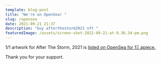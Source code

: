 ```yaml
---
template: blog-post
title: "We're on OpenSea! "
slug: /opensea
date: 2021-09-21 21:37
description: "buy afterthestorm2021 nft "
featuredImage: /assets/screen-shot-2021-09-21-at-9.36.34-pm.png
---
```

1/1 artwork for After The Storm, 2021 is [listed on OpenSea for 1Ξ apiece.](https://opensea.io/collection/after-the-storm-2021) 

Thank you for your support.